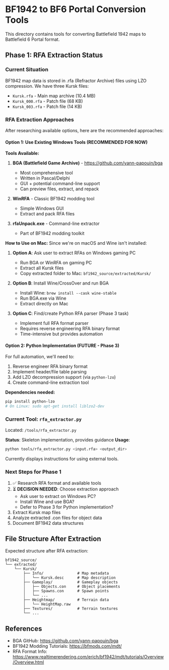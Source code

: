 # BF1942 to BF6 Portal Conversion Tools

This directory contains tools for converting Battlefield 1942 maps to Battlefield 6 Portal format.

## Phase 1: RFA Extraction Status

### Current Situation

BF1942 map data is stored in .rfa (Refractor Archive) files using LZO compression. We have three Kursk files:
- `Kursk.rfa` - Main map archive (10.4 MB)
- `Kursk_000.rfa` - Patch file  (68 KB)
- `Kursk_003.rfa` - Patch file (14 KB)

### RFA Extraction Approaches

After researching available options, here are the recommended approaches:

#### Option 1: Use Existing Windows Tools (RECOMMENDED FOR NOW)

**Tools Available:**
1. **BGA (Battlefield Game Archive)** - https://github.com/yann-papouin/bga
   - Most comprehensive tool
   - Written in Pascal/Delphi
   - GUI + potential command-line support
   - Can preview files, extract, and repack

2. **WinRFA** - Classic BF1942 modding tool
   - Simple Windows GUI
   - Extract and pack RFA files

3. **rfaUnpack.exe** - Command-line extractor
   - Part of BF1942 modding toolkit

**How to Use on Mac:**
Since we're on macOS and Wine isn't installed:

1. **Option A**: Ask user to extract RFAs on Windows gaming PC
   - Run BGA or WinRFA on gaming PC
   - Extract all Kursk files
   - Copy extracted folder to Mac: `bf1942_source/extracted/Kursk/`

2. **Option B**: Install Wine/CrossOver and run BGA
   - Install Wine: `brew install --cask wine-stable`
   - Run BGA.exe via Wine
   - Extract directly on Mac

3. **Option C**: Find/create Python RFA parser (Phase 3 task)
   - Implement full RFA format parser
   - Requires reverse engineering RFA binary format
   - Time-intensive but provides automation

#### Option 2: Python Implementation (FUTURE - Phase 3)

For full automation, we'll need to:
1. Reverse engineer RFA binary format
2. Implement header/file table parsing
3. Add LZO decompression support (via `python-lzo`)
4. Create command-line extraction tool

**Dependencies needed:**
```bash
pip install python-lzo
# On Linux: sudo apt-get install liblzo2-dev
```

### Current Tool: `rfa_extractor.py`

Located: `/tools/rfa_extractor.py`

**Status**: Skeleton implementation, provides guidance
**Usage**:
```bash
python tools/rfa_extractor.py <input.rfa> <output_dir>
```

Currently displays instructions for using external tools.

### Next Steps for Phase 1

1. ✅ Research RFA format and available tools
2. ⏳ **DECISION NEEDED**: Choose extraction approach
   - Ask user to extract on Windows PC?
   - Install Wine and use BGA?
   - Defer to Phase 3 for Python implementation?
3. Extract Kursk map files
4. Analyze extracted .con files for object data
5. Document BF1942 data structures

## File Structure After Extraction

Expected structure after RFA extraction:

```
bf1942_source/
└── extracted/
    └── Kursk/
        ├── Info/               # Map metadata
        │   └── Kursk.desc      # Map description
        ├── Gameplay/           # Gameplay objects
        │   ├── Objects.con     # Object placements
        │   ├── Spawns.con      # Spawn points
        │   └── ...
        ├── Heightmap/          # Terrain data
        │   └── HeightMap.raw
        ├── Textures/           # Terrain textures
        └── ...
```

## References

- BGA GitHub: https://github.com/yann-papouin/bga
- BF1942 Modding Tutorials: https://bfmods.com/mdt/
- RFA Format Info: https://www.realtimerendering.com/erich/bf1942/mdt/tutorials/Overview/Overview.html

